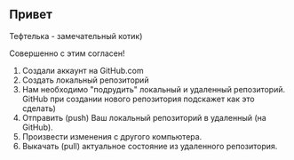 ## Привет

Тефтелька - замечательный котик)

Совершенно с этим согласен!

1. Создали аккаунт на GitHub.com
2. Создать локальный репозиторий
3. Нам необходимо "подрудить" локальный и удаленный репозиторий. GitHub при создании нового репозитория подскажет как это сделать)
4. Отправить (push) Ваш локальный репозиторий в удаленный (на GitHub).
5. Произвести изменения с другого компьютера.
6. Выкачать (pull) актуальное состояние из удаленного репозитория.